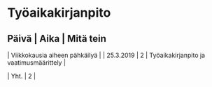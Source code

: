 # Työaikakirjanpito
## Päivä   | Aika | Mitä tein
| Viikkokausia aiheen pähkäilyä |
| 25.3.2019 | 2 | Työaikakirjanpito ja vaatimusmäärittely |




| Yht. | 2 |
